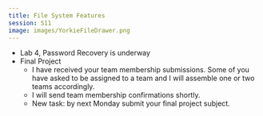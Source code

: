 ```yaml
---
title: File System Features
session: S11
image: images/YorkieFileDrawer.png
---
```


* Lab 4, Password Recovery is underway
* Final Project
    * I have received your team membership submissions. Some of you have asked to be assigned to a team and I will assemble one or two teams accordingly.
    * I will send team membership confirmations shortly.
    * New task: by next Monday submit your final project subject.
